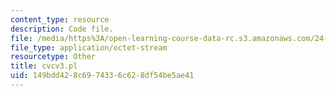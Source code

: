 ```yaml
---
content_type: resource
description: Code file.
file: /media/https%3A/open-learning-course-data-rc.s3.amazonaws.com/24-964-topics-in-phonology-fall-2004/149bdd428c6974336c628df54be5ae41_cvcv3.pl
file_type: application/octet-stream
resourcetype: Other
title: cvcv3.pl
uid: 149bdd42-8c69-7433-6c62-8df54be5ae41
---
```

